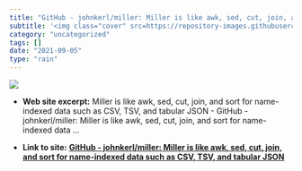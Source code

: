 ```yaml
---
title: "GitHub - johnkerl/miller: Miller is like awk, sed, cut, join, and sort for name-indexed data such as CSV, TSV, and tabular JSON"
subtitle: '<img class="cover" src=https://repository-images.githubusercontent.com/35003822/88fe0000-d7c8-11ea-8...'
category: "uncategorized"
tags: []
date: "2021-09-05"
type: "rain"
---
```

<img class="cover" src=https://repository-images.githubusercontent.com/35003822/88fe0000-d7c8-11ea-8e9d-574509a9907c>



* **Web site excerpt:** Miller is like awk, sed, cut, join, and sort for name-indexed data such as CSV, TSV, and tabular JSON - GitHub - johnkerl/miller: Miller is like awk, sed, cut, join, and sort for name-indexed data ...

* **Link to site:** **[GitHub - johnkerl/miller: Miller is like awk, sed, cut, join, and sort for name-indexed data such as CSV, TSV, and tabular JSON](https://github.com/johnkerl/miller)**
